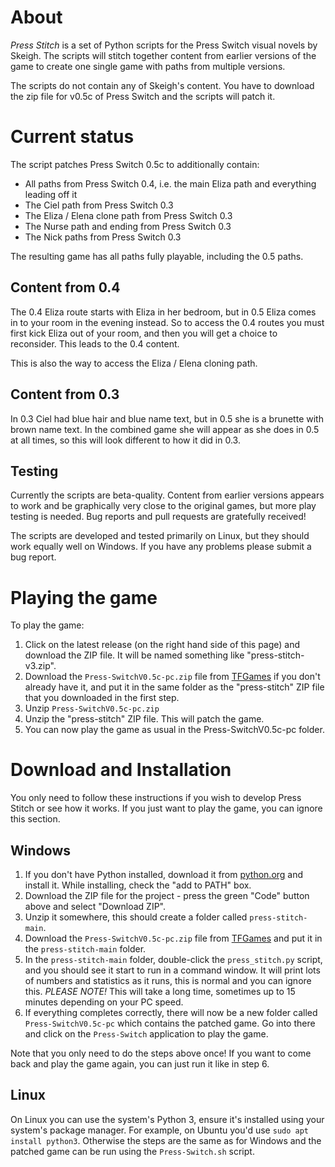 # About
_Press Stitch_ is a set of Python scripts for the Press Switch visual novels by Skeigh. The scripts will stitch together content from earlier versions of the game to create one single game with paths from multiple versions.

The scripts do not contain any of Skeigh's content. You have to download the zip file for v0.5c of Press Switch and the scripts will patch it.

# Current status
The script patches Press Switch 0.5c to additionally contain:

* All paths from Press Switch 0.4, i.e. the main Eliza path and everything leading off it
* The Ciel path from Press Switch 0.3
* The Eliza / Elena clone path from Press Switch 0.3
* The Nurse path and ending from Press Switch 0.3
* The Nick paths from Press Switch 0.3

The resulting game has all paths fully playable, including the 0.5 paths.

## Content from 0.4
The 0.4 Eliza route starts with Eliza in her bedroom, but in 0.5 Eliza comes in to your room in the evening instead. So to access the 0.4 routes you must first kick Eliza out of your room, and then you will get a choice to reconsider. This leads to the 0.4 content.

This is also the way to access the Eliza / Elena cloning path.

## Content from 0.3
In 0.3 Ciel had blue hair and blue name text, but in 0.5 she is a brunette with brown name text. In the combined game she will appear as she does in 0.5 at all times, so this will look different to how it did in 0.3.

## Testing
Currently the scripts are beta-quality. Content from earlier versions appears to work and be graphically very close to the original games, but more play testing is needed. Bug reports and pull requests are gratefully received!

The scripts are developed and tested primarily on Linux, but they should work equally well on Windows. If you have any problems please submit a bug report.

# Playing the game

To play the game:
1. Click on the latest release (on the right hand side of this page) and download the ZIP file. It will be named something like "press-stitch-v3.zip".
2. Download the `Press-SwitchV0.5c-pc.zip` file from [TFGames](https://tfgames.site/index.php?module=viewgame&id=282) if you don't already have it, and put it in the same folder as the "press-stitch" ZIP file that you downloaded in the first step.
3. Unzip `Press-SwitchV0.5c-pc.zip`
4. Unzip the "press-stitch" ZIP file. This will patch the game.
5. You can now play the game as usual in the Press-SwitchV0.5c-pc folder.

# Download and Installation

You only need to follow these instructions if you wish to develop Press Stitch or see how it works. If you just want to play the game, you can ignore this section.

## Windows
1. If you don't have Python installed, download it from [python.org](https://www.python.org/downloads/) and install it. While installing, check the "add to PATH" box.
2. Download the ZIP file for the project - press the green "Code" button above and select "Download ZIP".
3. Unzip it somewhere, this should create a folder called `press-stitch-main`.
4. Download the `Press-SwitchV0.5c-pc.zip` file from [TFGames](https://tfgames.site/index.php?module=viewgame&id=282) and put it in the `press-stitch-main` folder.
5. In the `press-stitch-main` folder, double-click the `press_stitch.py` script, and you should see it start to run in a command window. It will print lots of numbers and statistics as it runs, this is normal and you can ignore this. _PLEASE NOTE!_ This will take a long time, sometimes up to 15 minutes depending on your PC speed.
7. If everything completes correctly, there will now be a new folder called `Press-SwitchV0.5c-pc` which contains the patched game. Go into there and click on the `Press-Switch` application to play the game.

Note that you only need to do the steps above once! If you want to come back and play the game again, you can just run it like in step 6.

## Linux
On Linux you can use the system's Python 3, ensure it's installed using your system's package manager. For example, on Ubuntu you'd use `sudo apt install python3`. Otherwise the steps are the same as for Windows and the patched game can be run using the `Press-Switch.sh` script.
